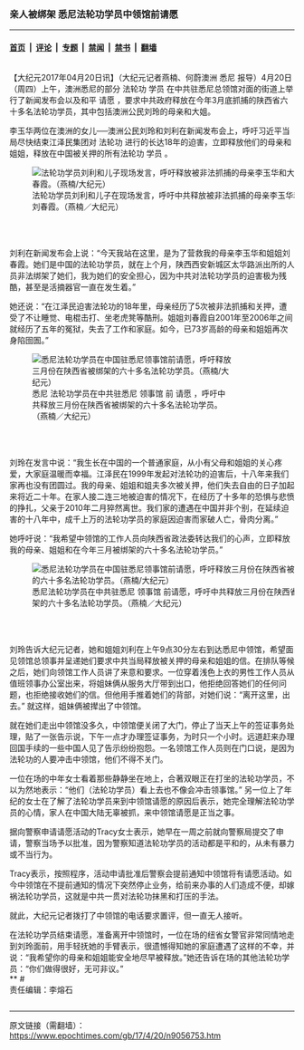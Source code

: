### 亲人被绑架 悉尼法轮功学员中领馆前请愿

---

#### [首页](../../../..?n9056753) &nbsp;|&nbsp; [评论](../../../../../epoch-comment?n9056753) &nbsp;|&nbsp; [专题](../../../../../epoch-special?n9056753) &nbsp;|&nbsp; [禁闻](../../../../../epoch-news?n9056753) &nbsp;|&nbsp; [禁书](../../../../../books?n9056753) &nbsp;|&nbsp; [翻墙](https://github.com/gfw-breaker/nogfw/blob/master/README.md?n9056753)


<div class="column" id="artbody" itemprop="articleBody">
 <!-- article content begin -->
 <p>
  【大纪元2017年04月20日讯】（大纪元记者燕楠、何蔚澳洲
  <ok href="https://www.epochtimes.com/gb/tag/%E6%82%89%E5%B0%BC.html">
   悉尼
  </ok>
  报导）4月20日（周四）上午，澳洲悉尼的部分
  <ok href="https://www.epochtimes.com/gb/tag/%E6%B3%95%E8%BD%AE%E5%8A%9F.html">
   法轮功
  </ok>
  <ok href="https://www.epochtimes.com/gb/tag/%E5%AD%A6%E5%91%98.html">
   学员
  </ok>
  在中共驻悉尼总领馆对面的街道上举行了新闻发布会以及和平
  <ok href="https://www.epochtimes.com/gb/tag/%E8%AF%B7%E6%84%BF.html">
   请愿
  </ok>
  ，要求中共政府释放在今年3月底抓捕的陕西省六十多名法轮功学员，其中包括澳洲公民刘玲的母亲和大姐。
 </p>
 <p>
  李玉华两位在澳洲的女儿──澳洲公民刘玲和刘利在新闻发布会上，呼吁习近平当局尽快结束江泽民集团对
  <ok href="https://www.epochtimes.com/gb/tag/%E6%B3%95%E8%BD%AE%E5%8A%9F.html">
   法轮功
  </ok>
  进行的长达18年的迫害，立即释放他们的母亲和姐姐，释放在中国被关押的所有法轮功
  <ok href="https://www.epochtimes.com/gb/tag/%E5%AD%A6%E5%91%98.html">
   学员
  </ok>
  。
 </p>
 <figure aria-describedby="caption-attachment-9056849" class="wp-caption aligncenter" id="attachment_9056849" style="width: 504px">
  <ok href=" https://i.epochtimes.com/assets/uploads/2017/04/2-66-450x293.jpg" rel="noreferrer noopener" target="_blank">
   <img alt="法轮功学员刘利和儿子现场发言，呼吁释放被非法抓捕的母亲李玉华和大姐刘春霞。（燕楠/大纪元）" class="wp-image-9056849" src="https://i.epochtimes.com/assets/uploads/2017/04/2-66-450x293.jpg"/>
  </ok>
  <br/><figcaption class="wp-caption-text" id="caption-attachment-9056849">
   法轮功学员刘利和儿子在现场发言，呼吁中共释放被非法抓捕的母亲李玉华和大姐刘春霞。（燕楠／大纪元）
  </figcaption><br/>
 </figure><br/>
 <p>
  刘利在新闻发布会上说：“今天我站在这里，是为了营救我的母亲李玉华和姐姐刘春霞。她们是中国的法轮功学员，就在上个月，陕西西安新城区太华路派出所的人员非法绑架了她们，我为她们的安全担心，因为中共对法轮功学员的迫害极为残酷，甚至是活摘器官一直在发生着。”
 </p>
 <p>
  她还说：“在江泽民迫害法轮功的18年里，母亲经历了5次被非法抓捕和关押，遭受了不让睡觉、电棍击打、坐老虎凳等酷刑。姐姐刘春霞自2001年至2006年之间就经历了五年的冤狱，失去了工作和家庭。如今，已73岁高龄的母亲和姐姐再次身陷囹圄。”
 </p>
 <figure aria-describedby="caption-attachment-9056868" class="wp-caption aligncenter" id="attachment_9056868" style="width: 353px">
  <ok href=" https://i.epochtimes.com/assets/uploads/2017/04/4-43-450x571.jpg" rel="noreferrer noopener" target="_blank">
   <img alt="悉尼法轮功学员在中国驻悉尼领事馆前请愿，呼吁释放三月份在陕西省被绑架的六十多名法轮功学员。（燕楠/大纪元）" class="wp-image-9056868" src="https://i.epochtimes.com/assets/uploads/2017/04/4-43-450x571.jpg"/>
  </ok>
  <br/><figcaption class="wp-caption-text" id="caption-attachment-9056868">
   <ok href="https://www.epochtimes.com/gb/tag/%E6%82%89%E5%B0%BC.html">
    悉尼
   </ok>
   法轮功学员在中共驻悉尼
   <ok href="https://www.epochtimes.com/gb/tag/%E9%A2%86%E4%BA%8B%E9%A6%86.html">
    领事馆
   </ok>
   前
   <ok href="https://www.epochtimes.com/gb/tag/%E8%AF%B7%E6%84%BF.html">
    请愿
   </ok>
   ，呼吁中共释放三月份在陕西省被绑架的六十多名法轮功学员。（燕楠／大纪元）
  </figcaption><br/>
 </figure><br/>
 <p>
  刘玲在发言中说：“我生长在中国的一个普通家庭，从小有父母和姐姐的关心疼爱，大家庭温暖而幸福。江泽民在1999年发起对法轮功的迫害后，十八年来我们家再也没有团圆过。我的母亲、姐姐和姐夫多次被关押，他们失去自由的日子加起来将近二十年。在家人接二连三地被迫害的情况下，在经历了十多年的恐惧与悲愤的挣扎，父亲于2010年二月猝然离世。我们家的遭遇在中国并非个别，在延续迫害的十八年中，成千上万的法轮功学员的家庭因迫害而家破人亡，骨肉分离。”
 </p>
 <p>
  她呼吁说：“我希望中领馆的工作人员向陕西省政法委转达我们的心声，立即释放我的母亲、姐姐和在今年三月被绑架的六十多名法轮功学员。”
 </p>
 <figure aria-describedby="caption-attachment-9056852" class="wp-caption aligncenter" id="attachment_9056852" style="width: 503px">
  <ok href=" https://i.epochtimes.com/assets/uploads/2017/04/3-51-450x289.jpg" rel="noreferrer noopener" target="_blank">
   <img alt="悉尼法轮功学员在中国驻悉尼领事馆前请愿，呼吁释放三月份在陕西省被绑架的六十多名法轮功学员。（燕楠/大纪元）" class="wp-image-9056852" src="https://i.epochtimes.com/assets/uploads/2017/04/3-51-450x289.jpg"/>
  </ok>
  <br/><figcaption class="wp-caption-text" id="caption-attachment-9056852">
   悉尼法轮功学员在中共驻悉尼
   <ok href="https://www.epochtimes.com/gb/tag/%E9%A2%86%E4%BA%8B%E9%A6%86.html">
    领事馆
   </ok>
   前请愿，呼吁中共释放三月份在陕西省被绑架的六十多名法轮功学员。（燕楠／大纪元）
  </figcaption><br/>
 </figure><br/>
 <p>
  刘玲告诉大纪元记者，她和姐姐刘利在上午9点30分左右到达悉尼中领馆，希望面见领馆总领事并呈递她们要求中共当局释放被关押的母亲和姐姐的信。在排队等候之后，她们向领馆工作人员讲了来意和要求。一位穿着浅色上衣的男性工作人员从值班领事办公室出来，将姐妹俩从服务大厅带到出口，他拒绝回答她们的任何问题，也拒绝接收她们的信。但他用手推着她们的背部，对她们说：“离开这里，出去。” 就这样，姐妹俩被撵出了中领馆。
 </p>
 <p>
  就在她们走出中领馆没多久，中领馆便关闭了大门，停止了当天上午的签证事务处理，贴了一张告示说，下午一点才办理签证事务，为时只一个小时。远道赶来办理回国手续的一些中国人见了告示纷纷抱怨。一名领馆工作人员则在门口说，是因为法轮功的人要冲击中领馆，他们不得不关门。
 </p>
 <p>
  一位在场的中年女士看着那些静静坐在地上，合著双眼正在打坐的法轮功学员，不以为然地表示：“他们（法轮功学员）看上去也不像会冲击领事馆。” 另一位上了年纪的女士在了解了法轮功学员来到中领馆请愿的原因后表示，她完全理解法轮功学员的心情，家人在中国大陆无辜被抓，来中领馆请愿是正当之事。
 </p>
 <p>
  据向警察申请请愿活动的Tracy女士表示，她早在一周之前就向警察局提交了申请，警察当场予以批准，因为警察知道法轮功学员的活动都是平和的，从未有暴力或不当行为。
 </p>
 <p>
  Tracy表示，按照程序，活动申请批准后警察会提前通知中领馆将有请愿活动。如今中领馆在不提前通知的情况下突然停止业务，给前来办事的人们造成不便，却嫁祸法轮功学员，这就是中共一贯对法轮功抹黑和打压的手法。
 </p>
 <p>
  就此，大纪元记者拨打了中领馆的电话要求置评，但一直无人接听。
 </p>
 <p>
  在法轮功学员结束请愿，准备离开中领馆时，一位在场的纽省女警官非常同情地走到刘玲面前，用手轻抚她的手臂表示，很遗憾得知她的家庭遭遇了这样的不幸，并说：“我希望你的母亲和姐姐能安全地尽早被释放。”她还告诉在场的其他法轮功学员：“你们做得很好，无可非议。”
  <br/>
  ** #
  <br/>
  责任编辑：李熔石
 </p>
 <!-- article content end -->
</div>


---

原文链接（需翻墙）：https://www.epochtimes.com/gb/17/4/20/n9056753.htm
